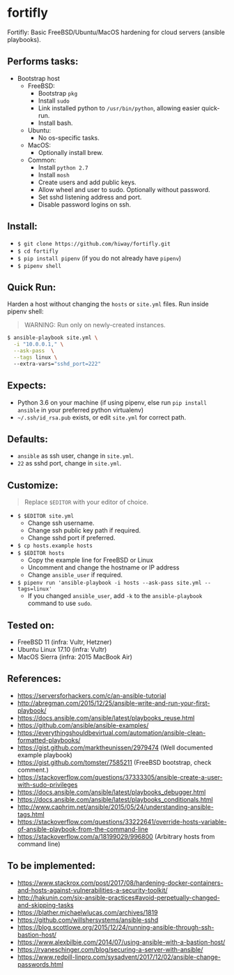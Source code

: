 # fortifly

Fortifly: Basic FreeBSD/Ubuntu/MacOS hardening for cloud servers (ansible playbooks).

## Performs tasks:

- Bootstrap host
  - FreeBSD:
    - Bootstrap `pkg`
    - Install `sudo`    
    - Link installed python to `/usr/bin/python`, allowing easier quick-run.
    - Install bash.
  - Ubuntu:
    - No os-specific tasks.
  - MacOS:
    - Optionally install brew.
  - Common:
    - Install `python 2.7`
    - Install `mosh`
    - Create users and add public keys.
    - Allow wheel and user to sudo. Optionally without password.
    - Set sshd listening address and port.
    - Disable password logins on ssh.

## Install:

- `$ git clone https://github.com/hiway/fortifly.git`
- `$ cd fortifly`
- `$ pip install pipenv` (if you do not already have `pipenv`)
- `$ pipenv shell` 

## Quick Run:

Harden a host without changing the `hosts` or `site.yml` files. Run inside pipenv shell: 

> WARNING: Run only on newly-created instances. 

```bash
$ ansible-playbook site.yml \
  -i "10.0.0.1," \
  --ask-pass  \
  --tags linux \ 
  --extra-vars="sshd_port=222"
```

## Expects:

- Python 3.6 on your machine (if using pipenv, else run `pip install ansible` in your preferred python virtualenv)
- `~/.ssh/id_rsa.pub` exists, or edit `site.yml` for correct path.

## Defaults:

- `ansible` as ssh user, change in `site.yml`.
- `22` as sshd port, change in `site.yml`.


## Customize:
> Replace `$EDITOR` with your editor of choice.

- `$ $EDITOR site.yml`
  - Change ssh username.
  - Change ssh public key path if required.
  - Change sshd port if preferred.
- `$ cp hosts.example hosts`
- `$ $EDITOR hosts`
  - Copy the example line for FreeBSD or Linux
  - Uncomment and change the hostname or IP address
  - Change `ansible_user` if required.
- `$ pipenv run 'ansible-playbook -i hosts --ask-pass site.yml --tags=linux'`
  - If you changed `ansible_user`, add `-k` to the `ansible-playbook` command to use `sudo`.


## Tested on:

- FreeBSD 11 (infra: Vultr, Hetzner)
- Ubuntu Linux 17.10 (infra: Vultr) 
- MacOS Sierra (infra: 2015 MacBook Air)

## References:

- https://serversforhackers.com/c/an-ansible-tutorial
- http://abregman.com/2015/12/25/ansible-write-and-run-your-first-playbook/
- https://docs.ansible.com/ansible/latest/playbooks_reuse.html
- https://github.com/ansible/ansible-examples/
- https://everythingshouldbevirtual.com/automation/ansible-clean-formatted-playbooks/
- https://gist.github.com/marktheunissen/2979474 (Well documented example playbook)
- https://gist.github.com/tomster/7585211 (FreeBSD bootstrap, check comment.)
- https://stackoverflow.com/questions/37333305/ansible-create-a-user-with-sudo-privileges
- https://docs.ansible.com/ansible/latest/playbooks_debugger.html
- https://docs.ansible.com/ansible/latest/playbooks_conditionals.html 
- http://www.caphrim.net/ansible/2015/05/24/understanding-ansible-tags.html
- https://stackoverflow.com/questions/33222641/override-hosts-variable-of-ansible-playbook-from-the-command-line
- https://stackoverflow.com/a/18199029/996800 (Arbitrary hosts from command line)

## To be implemented:

- https://www.stackrox.com/post/2017/08/hardening-docker-containers-and-hosts-against-vulnerabilities-a-security-toolkit/
- http://hakunin.com/six-ansible-practices#avoid-perpetually-changed-and-skipping-tasks
- https://blather.michaelwlucas.com/archives/1819
- https://github.com/willshersystems/ansible-sshd
- https://blog.scottlowe.org/2015/12/24/running-ansible-through-ssh-bastion-host/
- https://www.alexbilbie.com/2014/07/using-ansible-with-a-bastion-host/
- https://ryaneschinger.com/blog/securing-a-server-with-ansible/
- https://www.redpill-linpro.com/sysadvent/2017/12/02/ansible-change-passwords.html
